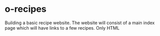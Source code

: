 # o-recipes
Building a basic recipe website.
The website will consist of a main index page which will have links to a few recipes.
Only HTML